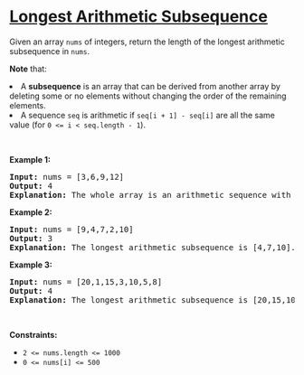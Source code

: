 # [Longest Arithmetic Subsequence](https://leetcode.com/problems/longest-arithmetic-subsequence/)
<p>Given an array <code>nums</code> of integers, return the length of the longest arithmetic subsequence in <code>nums</code>.</p>

<p><strong>Note</strong> that:</p>

<li>A <strong>subsequence</strong> is an array that can be derived from another array by deleting some or no elements without changing the order of the remaining elements.</li>
<li>A sequence <code>seq</code> is arithmetic if <code>seq[i + 1] - seq[i]</code> are all the same value (for <code>0 <= i < seq.length - 1</code>).</li>

<p>&nbsp;</p>
<p><strong class="example">Example 1:</strong></p>

<pre><strong>Input:</strong> nums = [3,6,9,12]
<strong>Output:</strong> 4
<strong>Explanation:</strong> The whole array is an arithmetic sequence with steps of length = 3.
</pre>

<p><strong class="example">Example 2:</strong></p>

<pre><strong>Input:</strong> nums = [9,4,7,2,10]
<strong>Output:</strong> 3
<strong>Explanation:</strong> The longest arithmetic subsequence is [4,7,10].
</pre>

<p><strong class="example">Example 3:</strong></p>

<pre><strong>Input:</strong> nums = [20,1,15,3,10,5,8]
<strong>Output:</strong> 4
<strong>Explanation:</strong> The longest arithmetic subsequence is [20,15,10,5].
</pre>

<p>&nbsp;</p>
<p><strong>Constraints:</strong></p>

<ul>
	<li><code>2 <= nums.length <= 1000
</code></li>
	<li><code>0 <= nums[i] <= 500
</code></li>
</ul>
